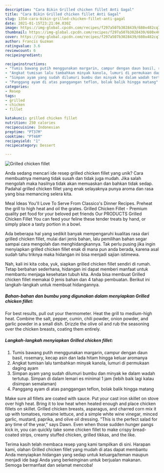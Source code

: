 ```yaml
---
description: "Cara Bikin Grilled chicken fillet Anti Gagal"
title: "Cara Bikin Grilled chicken fillet Anti Gagal"
slug: 1354-cara-bikin-grilled-chicken-fillet-anti-gagal
date: 2021-01-15T23:21:04.030Z
image: https://img-global.cpcdn.com/recipes/f297a507b3028439/680x482cq70/grilled-chicken-fillet-foto-resep-utama.jpg
thumbnail: https://img-global.cpcdn.com/recipes/f297a507b3028439/680x482cq70/grilled-chicken-fillet-foto-resep-utama.jpg
cover: https://img-global.cpcdn.com/recipes/f297a507b3028439/680x482cq70/grilled-chicken-fillet-foto-resep-utama.jpg
author: Francis Guzman
ratingvalue: 3.6
reviewcount: 6
recipeingredient:

recipeinstructions:
- "Tumis bawang putih menggunakan margarin, campur dengan daun basil, rosemary, kecap asin dan lada hitam hingga keluar aromanya"
- "Angkat tumisan lalu tambahkan minyak kanola, lumuri di permukaan daging ayam"
- "Simpan ayam yang sudah dilumuri bumbu dan minyak ke dalam wadah tertutup. Simpan di dalam lemari es minimal 1 jam (lebih baik lagi kalau disimpan semalaman)"
- "Panggang ayam di atas panggangan teflon, bolak balik hingga matang"
categories:
- Resep
tags:
- grilled
- chicken
- fillet

katakunci: grilled chicken fillet 
nutrition: 250 calories
recipecuisine: Indonesian
preptime: "PT37M"
cooktime: "PT46M"
recipeyield: "1"
recipecategory: Dessert

---
```



![Grilled chicken fillet](https://img-global.cpcdn.com/recipes/f297a507b3028439/680x482cq70/grilled-chicken-fillet-foto-resep-utama.jpg)

Anda sedang mencari ide resep grilled chicken fillet yang unik? Cara membuatnya memang tidak susah dan tidak juga mudah. Jika salah mengolah maka hasilnya tidak akan memuaskan dan bahkan tidak sedap. Padahal grilled chicken fillet yang enak selayaknya punya aroma dan rasa yang bisa memancing selera kita.

Meal Ideas You&#39;ll Love To Serve From Classico&#39;s Dinner Recipes. Preheat the grill to high heat and oil the grates. Grilled Chicken Fillet - Premium quality pet food for your beloved pet friends Our PRODUCTS Grilled Chicken Fillet You can feed your feline these tender treats by hand, or simply place a tasty portion in a bowl.

Ada beberapa hal yang sedikit banyak mempengaruhi kualitas rasa dari grilled chicken fillet, mulai dari jenis bahan, lalu pemilihan bahan segar sampai cara mengolah dan menghidangkannya. Tak perlu pusing jika ingin menyiapkan grilled chicken fillet enak di mana pun anda berada, karena asal sudah tahu triknya maka hidangan ini bisa menjadi sajian istimewa.


Nah, kali ini kita coba, yuk, siapkan grilled chicken fillet sendiri di rumah. Tetap berbahan sederhana, hidangan ini dapat memberi manfaat untuk membantu menjaga kesehatan tubuh kita. Anda bisa membuat Grilled chicken fillet memakai 0 jenis bahan dan 4 tahap pembuatan. Berikut ini langkah-langkah untuk membuat hidangannya.

<!--inarticleads1-->

##### Bahan-bahan dan bumbu yang digunakan dalam menyiapkan Grilled chicken fillet:



For best results, pull out your thermometer. Heat the grill to medium-high heat. Combine the salt, pepper, cumin, chili powder, onion powder, and garlic powder in a small dish. Drizzle the olive oil and rub the seasoning over the chicken breasts, coating them entirely. 

<!--inarticleads2-->

##### Langkah-langkah menyiapkan Grilled chicken fillet:

1. Tumis bawang putih menggunakan margarin, campur dengan daun basil, rosemary, kecap asin dan lada hitam hingga keluar aromanya
1. Angkat tumisan lalu tambahkan minyak kanola, lumuri di permukaan daging ayam
1. Simpan ayam yang sudah dilumuri bumbu dan minyak ke dalam wadah tertutup. Simpan di dalam lemari es minimal 1 jam (lebih baik lagi kalau disimpan semalaman)
1. Panggang ayam di atas panggangan teflon, bolak balik hingga matang


Make sure all fillets are coated with sauce. Put your cast iron skillet on stove over high heat. Bring it to low heat when heated enough and place chicken fillets on skillet. Grilled chicken breasts, asparagus, and charred corn mix it up with tomatoes, romaine lettuce, and a simple white wine vinegar, minced garlic, mustard, paprika, and olive oil dressing. &#34;This is the perfect salad for any time of the year,&#34; says Dawn. Even when those sudden hunger pangs kick in, you can quickly take some chicken fillet to make crispy bread-coated strips, creamy stuffed chicken, grilled tikkas, and the like. 

Terima kasih telah membaca resep yang kami tampilkan di sini. Harapan kami, olahan Grilled chicken fillet yang mudah di atas dapat membantu Anda menyiapkan hidangan yang sedap untuk keluarga/teman maupun menjadi ide bagi Anda yang berkeinginan untuk berjualan makanan. Semoga bermanfaat dan selamat mencoba!
